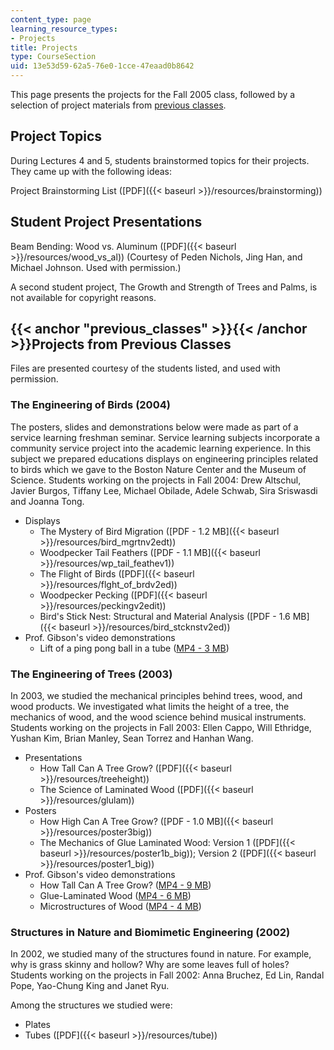 ```yaml
---
content_type: page
learning_resource_types:
- Projects
title: Projects
type: CourseSection
uid: 13e53d59-62a5-76e0-1cce-47eaad0b8642
---
```


This page presents the projects for the Fall 2005 class, followed by a selection of project materials from [previous classes](#previous_classes).

Project Topics
--------------

During Lectures 4 and 5, students brainstormed topics for their projects. They came up with the following ideas:

Project Brainstorming List ([PDF]({{< baseurl >}}/resources/brainstorming))

Student Project Presentations
-----------------------------

Beam Bending: Wood vs. Aluminum ([PDF]({{< baseurl >}}/resources/wood_vs_al)) (Courtesy of Peden Nichols, Jing Han, and Michael Johnson. Used with permission.)

A second student project, The Growth and Strength of Trees and Palms, is not available for copyright reasons.

{{< anchor "previous_classes" >}}{{< /anchor >}}Projects from Previous Classes
------------------------------------------------------------------------------

Files are presented courtesy of the students listed, and used with permission.

### The Engineering of Birds (2004)

The posters, slides and demonstrations below were made as part of a service learning freshman seminar. Service learning subjects incorporate a community service project into the academic learning experience. In this subject we prepared educations displays on engineering principles related to birds which we gave to the Boston Nature Center and the Museum of Science. Students working on the projects in Fall 2004: Drew Altschul, Javier Burgos, Tiffany Lee, Michael Obilade, Adele Schwab, Sira Sriswasdi and Joanna Tong.

*   Displays
    *   The Mystery of Bird Migration ([PDF - 1.2 MB]({{< baseurl >}}/resources/bird_mgrtnv2edt))
    *   Woodpecker Tail Feathers ([PDF - 1.1 MB]({{< baseurl >}}/resources/wp_tail_feathev1))
    *   The Flight of Birds ([PDF]({{< baseurl >}}/resources/flght_of_brdv2ed))
    *   Woodpecker Pecking ([PDF]({{< baseurl >}}/resources/peckingv2edit))
    *   Bird's Stick Nest: Structural and Material Analysis ([PDF - 1.6 MB]({{< baseurl >}}/resources/bird_stcknstv2ed))
*   Prof. Gibson's video demonstrations
    *   Lift of a ping pong ball in a tube ([MP4 - 3 MB](http://www.archive.org/download/MIT3.A24F04/ocw-3.A24-gibson-demo-220k.mp4))

### The Engineering of Trees (2003)

In 2003, we studied the mechanical principles behind trees, wood, and wood products. We investigated what limits the height of a tree, the mechanics of wood, and the wood science behind musical instruments. Students working on the projects in Fall 2003: Ellen Cappo, Will Ethridge, Yushan Kim, Brian Manley, Sean Torrez and Hanhan Wang.

*   Presentations
    *   How Tall Can A Tree Grow? ([PDF]({{< baseurl >}}/resources/treeheight))
    *   The Science of Laminated Wood ([PDF]({{< baseurl >}}/resources/glulam))
*   Posters
    *   How High Can A Tree Grow? ([PDF - 1.0 MB]({{< baseurl >}}/resources/poster3big))
    *   The Mechanics of Glue Laminated Wood: Version 1 ([PDF]({{< baseurl >}}/resources/poster1b_big)); Version 2 ([PDF]({{< baseurl >}}/resources/poster1_big))
*   Prof. Gibson's video demonstrations
    *   How Tall Can A Tree Grow? ([MP4 - 9 MB](http://www.archive.org/download/MIT3.A24F04/ocw-3.A24_one-220k.mp4))
    *   Glue-Laminated Wood ([MP4 - 6 MB](http://www.archive.org/download/MIT3.A24F04/ocw-3.A24_two-220k.mp4))
    *   Microstructures of Wood ([MP4 - 4 MB](http://www.archive.org/download/MIT3.A24F04/ocw-3.A24_three-220k.mp4))

### Structures in Nature and Biomimetic Engineering (2002)

In 2002, we studied many of the structures found in nature. For example, why is grass skinny and hollow? Why are some leaves full of holes? Students working on the projects in Fall 2002: Anna Bruchez, Ed Lin, Randal Pope, Yao-Chung King and Janet Ryu.

Among the structures we studied were:

*   Plates
*   Tubes ([PDF]({{< baseurl >}}/resources/tube))